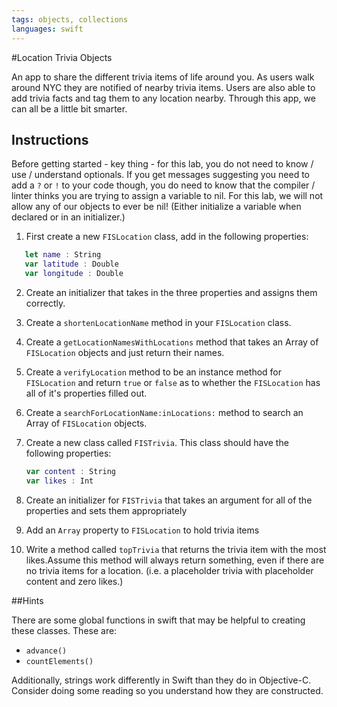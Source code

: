 ```yaml
---
tags: objects, collections
languages: swift
---
```


#Location Trivia Objects

An app to share the different trivia items of life around you. As users walk around NYC they are notified of nearby trivia items. Users are also able to add trivia facts and tag them to any location nearby. Through this app, we can all be a little bit smarter.

## Instructions


Before getting started - key thing - for this lab, you do not need to know / use / understand optionals. If you get messages suggesting you need to add a `?` or `!` to your code though, you do need to know that the compiler / linter thinks you are trying to assign a variable to nil. For this lab, we will not allow any of our objects to ever be nil! (Either initialize a variable when declared or in an initializer.)

 1. First create a new `FISLocation` class, add in the following properties:

 ```swift
 	let name : String
 	var latitude : Double
 	var longitude : Double
 ```

 2. Create an initializer that takes in the three properties and assigns them correctly. 
 3. Create a `shortenLocationName` method in your `FISLocation` class.
 4. Create a `getLocationNamesWithLocations` method that takes an Array of `FISLocation` objects and just return their names.
 5. Create a `verifyLocation` method to be an instance method for `FISLocation` and  return `true` or `false` as to whether the `FISLocation` has all of it's properties filled out.
 6. Create a `searchForLocationName:inLocations:` method to search an Array of `FISLocation` objects.
 7. Create a new class called `FISTrivia`. This class should have the following properties:

    ```swift
    var content : String
	var likes : Int
	```

 8. Create an initializer for `FISTrivia` that takes an argument for all of the properties and sets them appropriately

 9. Add an `Array` property to `FISLocation` to hold trivia items

 10. Write a method called `topTrivia` that returns the trivia item with the most likes.Assume this method will always return something, even if there are no trivia items for a location. (i.e. a placeholder trivia with placeholder content and zero likes.)

 ##Hints

There are some global functions in swift that may be helpful to creating these classes. These are:

* `advance()`
* `countElements()`

Additionally, strings work differently in Swift than they do in Objective-C. Consider doing some reading so you understand how they are constructed.


